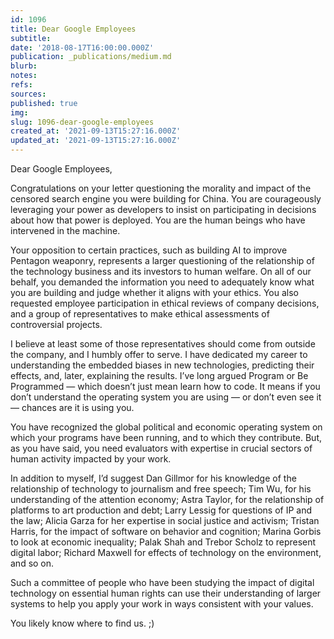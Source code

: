 ```yaml
---
id: 1096
title: Dear Google Employees
subtitle: 
date: '2018-08-17T16:00:00.000Z'
publication: _publications/medium.md
blurb: 
notes: 
refs: 
sources: 
published: true
img: 
slug: 1096-dear-google-employees
created_at: '2021-09-13T15:27:16.000Z'
updated_at: '2021-09-13T15:27:16.000Z'
---
```

Dear Google Employees,

Congratulations on your letter questioning the morality and impact of the censored search engine you were building for China. You are courageously leveraging your power as developers to insist on participating in decisions about how that power is deployed. You are the human beings who have intervened in the machine.

Your opposition to certain practices, such as building AI to improve Pentagon weaponry, represents a larger questioning of the relationship of the technology business and its investors to human welfare. On all of our behalf, you demanded the information you need to adequately know what you are building and judge whether it aligns with your ethics. You also requested employee participation in ethical reviews of company decisions, and a group of representatives to make ethical assessments of controversial projects.

I believe at least some of those representatives should come from outside the company, and I humbly offer to serve. I have dedicated my career to understanding the embedded biases in new technologies, predicting their effects, and, later, explaining the results. I’ve long argued Program or Be Programmed — which doesn’t just mean learn how to code. It means if you don’t understand the operating system you are using — or don’t even see it — chances are it is using you.

You have recognized the global political and economic operating system on which your programs have been running, and to which they contribute. But, as you have said, you need evaluators with expertise in crucial sectors of human activity impacted by your work.

In addition to myself, I’d suggest Dan Gillmor for his knowledge of the relationship of technology to journalism and free speech; Tim Wu, for his understanding of the attention economy; Astra Taylor, for the relationship of platforms to art production and debt; Larry Lessig for questions of IP and the law; Alicia Garza for her expertise in social justice and activism; Tristan Harris, for the impact of software on behavior and cognition; Marina Gorbis to look at economic inequality; Palak Shah and Trebor Scholz to represent digital labor; Richard Maxwell for effects of technology on the environment, and so on.

Such a committee of people who have been studying the impact of digital technology on essential human rights can use their understanding of larger systems to help you apply your work in ways consistent with your values.

You likely know where to find us. ;)
